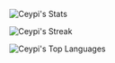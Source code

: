 ![Ceypi's Stats](https://github-readme-stats.vercel.app/api?username=Ceypi&theme=prussian&show_icons=true&hide_border=true&count_private=true)

![Ceypi's Streak](https://github-readme-streak-stats.herokuapp.com/?user=Ceypi&theme=prussian&hide_border=true)

![Ceypi's Top Languages](https://github-readme-stats.vercel.app/api/top-langs/?username=Ceypi&theme=prussian&show_icons=true&hide_border=true&layout=compact)
